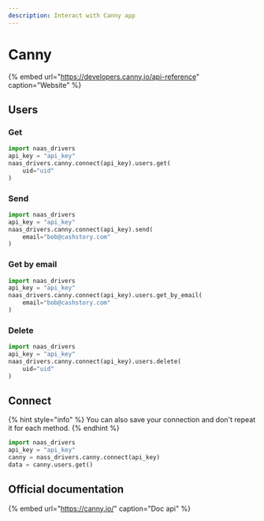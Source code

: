 ```yaml
---
description: Interact with Canny app
---
```


# Canny

{% embed url="https://developers.canny.io/api-reference" caption="Website" %}

## Users

### Get

```python
import naas_drivers
api_key = "api_key"
naas_drivers.canny.connect(api_key).users.get(
    uid="uid"
)
```

### Send

```python
import naas_drivers
api_key = "api_key"
naas_drivers.canny.connect(api_key).send(
    email="bob@cashstory.com"
)
```

### Get by email

```python
import naas_drivers
api_key = "api_key"
naas_drivers.canny.connect(api_key).users.get_by_email(
    email="bob@cashstory.com"
)
```

### Delete

```python
import naas_drivers
api_key = "api_key"
naas_drivers.canny.connect(api_key).users.delete(
    uid="uid"
)
```

## Connect

{% hint style="info" %}
You can also save your connection and don't repeat it for each method.
{% endhint %}

```python
import naas_drivers
api_key = "api_key"
canny = nass_drivers.canny.connect(api_key)
data = canny.users.get()
```

## Official documentation

{% embed url="https://canny.io/" caption="Doc api" %}





